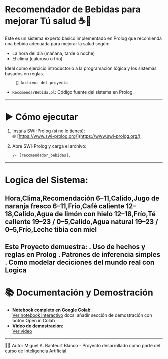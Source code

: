 # Recomendador de Bebidas para mejorar Tú salud  ☕🍋  

Este es un sistema experto básico implementado en Prolog que recomienda una bebida adecuada para mejorar la salud según:
- La hora del día (mañana, tarde o noche)
- El clima (caluroso o frío)

Ideal como ejercicio introductorio a la programación lógica y los sistemas basados en reglas.

         📁 Archivos del proyecto

- `RecomendarBebida.pl`: Código fuente del sistema en Prolog.
---
# ▶️ Cómo ejecutar
1. Instala SWI-Prolog (si no lo tienes):  
   🌐 [https://www.swi-prolog.org/](https://www.swi-prolog.org/)

2. Abre SWI-Prolog y carga el archivo:
   ```prolog
   ?- [recomendador_bebidas].
---
# Logica del Sistema:
Hora,Clima,Recomendación
6–11,Calido,Jugo de naranja fresco
6–11,Frío,Café caliente
12–18,Calido,Agua de limón con hielo
12–18,Frío,Té caliente
19–23 / 0–5,Calido,Agua natural
19–23 / 0–5,Frío,Leche tibia con miel
---
Este Proyecto demuestra: 
. Uso de hechos y reglas en Prolog
. Patrones de inferencia simples
. Como modelar deciciones del mundo real con Logica 
---
# 📚 **Documentación y Demostración**

- **Notebook completo en Google Colab**:  
  [Ver notebook interactivo](https://github.com/34miguel63/RecomendarBebida/blob/main/Copy_of_Prolog_Diagrama.ipynb)
docs: añadir sección de demostración con botón Open in Colab
- **Video de demostración**:  
  [Ver video](demo.mp4)
---
👨‍💻 Autor
Miguel A. Banteurt Blanco - Proyecto desarrollado como parte del curso de Inteligencia Artificial
